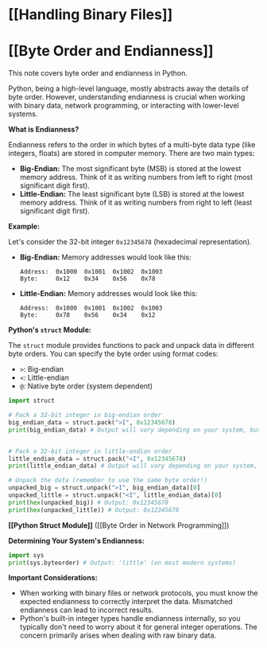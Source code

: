 # [[Handling Binary Files]]
# [[Byte Order and Endianness]] 
This note covers byte order and endianness in Python.

Python, being a high-level language, mostly abstracts away the details of byte order.  However, understanding endianness is crucial when working with binary data, network programming, or interacting with lower-level systems.

**What is Endianness?**

Endianness refers to the order in which bytes of a multi-byte data type (like integers, floats) are stored in computer memory.  There are two main types:

* **Big-Endian:** The most significant byte (MSB) is stored at the lowest memory address.  Think of it as writing numbers from left to right (most significant digit first).
* **Little-Endian:** The least significant byte (LSB) is stored at the lowest memory address. Think of it as writing numbers from right to left (least significant digit first).

**Example:**

Let's consider the 32-bit integer `0x12345678` (hexadecimal representation).

* **Big-Endian:**  Memory addresses would look like this:
    ```
    Address:  0x1000  0x1001  0x1002  0x1003
    Byte:     0x12    0x34    0x56    0x78 
    ```

* **Little-Endian:** Memory addresses would look like this:
    ```
    Address:  0x1000  0x1001  0x1002  0x1003
    Byte:     0x78    0x56    0x34    0x12
    ```


**Python's `struct` Module:**

The `struct` module provides functions to pack and unpack data in different byte orders.  You can specify the byte order using format codes:

* `>`: Big-endian
* `<`: Little-endian
* `@`: Native byte order (system dependent)

```python
import struct

# Pack a 32-bit integer in big-endian order
big_endian_data = struct.pack(">I", 0x12345678) 
print(big_endian_data) # Output will vary depending on your system, but the order will be big-endian


# Pack a 32-bit integer in little-endian order
little_endian_data = struct.pack("<I", 0x12345678)
print(little_endian_data) # Output will vary depending on your system, but the order will be little-endian

# Unpack the data (remember to use the same byte order!)
unpacked_big = struct.unpack(">I", big_endian_data)[0]
unpacked_little = struct.unpack("<I", little_endian_data)[0]
print(hex(unpacked_big)) # Output: 0x12345678
print(hex(unpacked_little)) # Output: 0x12345678

```

**[[Python Struct Module]]**  ([[Byte Order in Network Programming]])


**Determining Your System's Endianness:**

```python
import sys
print(sys.byteorder) # Output: 'little' (on most modern systems)
```

**Important Considerations:**

*  When working with binary files or network protocols, you must know the expected endianness to correctly interpret the data.  Mismatched endianness can lead to incorrect results.
* Python's built-in integer types handle endianness internally, so you typically don't need to worry about it for general integer operations. The concern primarily arises when dealing with raw binary data.


